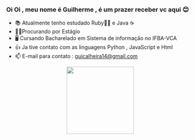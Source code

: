 ### Oi Oi , meu nome é Guilherme  , é um prazer receber vc aqui 😊


- 📚 Atualmente tenho estudado Ruby💎🔴 e Java ☕ 
- 🧑‍💼Procurando por Estágio 
- 🖥️ Cursando Bacharelado em Sistema de informação no IFBA-VCA
- 👍 Ja tive contato com as linguagens Python , JavaScript e Html
- 📫 E-mail para contato : guicalheira14@gmail.com

<div align="center">
  <a href="https://github.com/guicalheira">
  
  <img height="180em" src="https://github-readme-stats.vercel.app/api/top-langs/?username=guicalheira&layout=compact&langs_count=7&theme=dracula"/>
</div>


